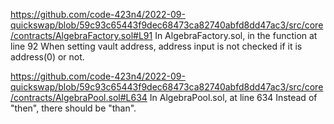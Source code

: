 https://github.com/code-423n4/2022-09-quickswap/blob/59c93c65443f9dec68473ca82740abfd8dd47ac3/src/core/contracts/AlgebraFactory.sol#L91
In AlgebraFactory.sol, in the function at line 92
When setting vault address, address input is not checked if it is address(0) or not.

https://github.com/code-423n4/2022-09-quickswap/blob/59c93c65443f9dec68473ca82740abfd8dd47ac3/src/core/contracts/AlgebraPool.sol#L634
In AlgebraPool.sol, at line 634
Instead of "then", there should be "than".
